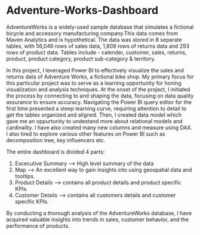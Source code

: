 # Adventure-Works-Dashboard

AdventureWorks is a widely-used sample database that simulates a fictional bicycle and accessory manufacturing company.This data comes from Maven Analytics and is hypothetical. The data was stored in 8 separate tables, with 56,046 rows of sales data, 1,809 rows of returns data and 293 rows of product data. Tables include - calender, customer, sales, returns, product, product category, product sub-category & territory.

In this project, I leveraged Power BI to effectively visualize the sales and returns data of Adventure Works, a fictional bike shop. My primary focus for this particular project was to serve as a learning opportunity for honing visualization and analysis techniques. At the onset of the project, I initiated the process by connecting to and shaping the data, focusing on data quality assurance to ensure accuracy. Navigating the Power BI query editor for the first time presented a steep learning curve, requiring attention to detail to get the tables organized and aligned. Then, I created data model which gave me an oppurtunity to undestand more about relational models and cardinality. I have also created many new columns and measure using DAX. I also tired to explore various other features on Power BI such as decomposition tree, key influencers etc.

The entire dashboard is divided 4 parts:
1) Excecutive Summary --> High level summary of the data
2) Map --> An excellent way to gain insights into using geospatial data and tooltips.
3) Product Details --> contains all product details and product specific KPIs.
4) Customer Details --> contains all customers details and customer specific KPIs.

By conducting a thorough analysis of the AdventureWorks database, I have acquired valuable insights into trends in sales, customer behavior, and the performance of products.
